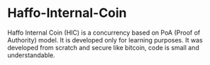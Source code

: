 # Haffo-Internal-Coin
Haffo Internal Coin (HIC) is a concurrency based on PoA (Proof of Authority) model. It is developed only for learning purposes. It was developed from scratch and secure like bitcoin, code is small and understandable. 
